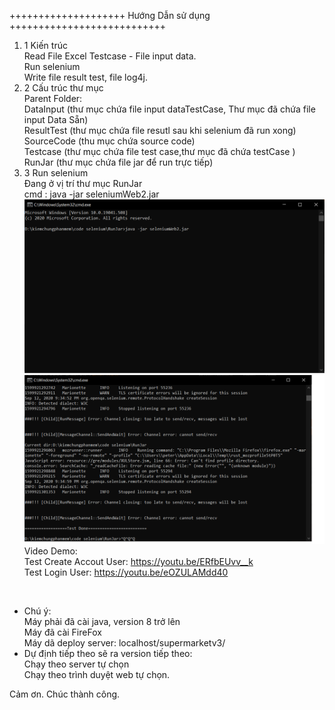 <p class="has-line-data" data-line-start="0" data-line-end="1">++++++++++++++++++++ Hướng Dẫn sử dụng +++++++++++++++++++++++++++</p>
<ol>
<li class="has-line-data" data-line-start="2" data-line-end="6">1 Kiến trúc<br>
Read File Excel Testcase - File input data.<br>
Run selenium<br>
Write file result test, file log4j.</li>
<li class="has-line-data" data-line-start="6" data-line-end="13">2 Cấu trúc thư mục<br>
Parent Folder:<br>
DataInput (thư mục chứa file input dataTestCase, Thư mục đã chứa file input Data Sẵn)<br>
ResultTest (thư mục chứa file resutl sau khi selenium đã run xong)<br>
SourceCode (thu mục chứa source code)<br>
Testcase (thư mục chứa file test case,thư mục đã chứa testCase )<br>
RunJar (thư mục chứa file jar để run trực tiếp)</li>
<li class="has-line-data" data-line-start="13" data-line-end="29">3 Run selenium<br>
Đang ở vị trí thư mục RunJar<br>
cmd : java -jar seleniumWeb2.jar<br>
<img src="./RunJar/start.png" alt="image info"><br>
<img src="./RunJar/end.png" alt="image info"><br>
Video Demo:<br>
Test Create Accout User: <a href="https://youtu.be/ERfbEUvv__k">https://youtu.be/ERfbEUvv__k</a><br>
Test Login User: <a href="https://youtu.be/eOZULAMdd40">https://youtu.be/eOZULAMdd40</a><br>
</ol>
<br>
<ul>
<li data-line-start="0" data-line-end="25">Chú ý:<br>
Máy phải đã cài java, version 8 trở lên<br>
Máy đã cài FireFox<br>
Máy dã deploy server: localhost/supermarketv3/</li>
<li data-line-start="4" data-line-end="29">Dự định tiếp theo sẽ ra version tiếp theo:<br>
Chạy theo server tự chọn<br>
Chạy theo trình duyệt web tự chọn.</li>
</ul>
<p class="has-line-data" data-line-start="29" data-line-end="33">Cảm ơn. Chúc thành công.</p>
